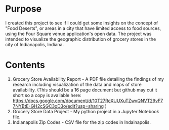 # Purpose

I created this project to see if I could get some insights on the concept of "Food Deserts", or areas in a city that have limited access to food sources, using the Four Square venue application's open data. The project was intended to visualize the geographic distribution of grocery stores in the city of Indianapolis, Indiana.

# Contents

1. Grocery Store Availability Report - A PDF file detailing the findings of my research including visualization of the data and maps of store availability. (This should be a 16 page document but github may cut it short so a copy is available here: https://docs.google.com/document/d/10T27RcXUUXuTZwvQNVT29vF77NYBtE-GH2cSGC3oD3o/edit?usp=sharing )
2. Grocery Store Data Project - My python project in a Jupyter Notebook file.
3. Indianapolis Zip Codes - CSV file for the zip codes in Indainapolis.
